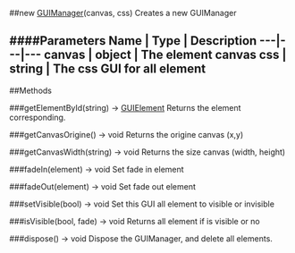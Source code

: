 ##new [GUIManager](#)(canvas, css)
Creates a new GUIManager

####Parameters
Name | Type | Description
---|---|---
**canvas** | object | The element canvas
**css** | string | The css GUI for all element
---

##Methods

###getElementById(string) → [GUIElement]()
Returns the element corresponding.

###getCanvasOrigine() → void
Returns the origine canvas (x,y)

###getCanvasWidth(string) → void
Returns the size canvas (width, height)

###fadeIn(element) → void
Set fade in element

###fadeOut(element) → void
Set fade out element

###setVisible(bool) → void
Set this GUI all element to visible or invisible

###isVisible(bool, fade) → void
Returns all element if is visible or no

###dispose() → void
Dispose the GUIManager, and delete all elements.
